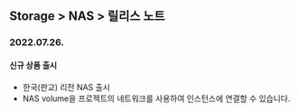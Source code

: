 ## Storage > NAS > 릴리스 노트

### 2022.07.26.

#### 신규 상품 출시

* 한국(판교) 리전 NAS 출시
* NAS volume을 프로젝트의 네트워크를 사용하여 인스턴스에 연결할 수 있습니다.
